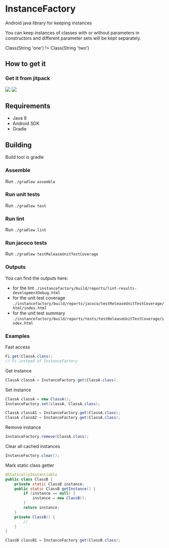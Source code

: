 # InstanceFactory

Android java library for keeping instances

You can keep instances of classes with or without parameters in constructors and different parameter sets will be kept separately.

Class(String 'one') != Class(String 'two')

## How to get it

### Get it from jitpack
[![](https://jitpack.io/v/ranapat/instancefactory.svg)](https://jitpack.io/#ranapat/instancefactory)
[![](https://jitci.com/gh/ranapat/instancefactory/svg)](https://jitci.com/gh/ranapat/instancefactory)

## Requirements
* Java 8
* Android SDK
* Gradle

## Building
Build tool is gradle

### Assemble
Run `./gradlew assemble`

### Run unit tests
Run `./gradlew test`

### Run lint
Run `./gradlew lint`

### Run jacoco tests
Run `./gradlew testReleaseUnitTestCoverage`

### Outputs
You can find the outputs here:
- for the lint
`./instancefactory/build/reports/lint-results-developmentDebug.html`
- for the unit test coverage
`./instancefactory/build/reports/jacoco/testReleaseUnitTestCoverage/html/index.html`
- for the unit test summary
`./instancefactory/build/reports/tests/testReleaseUnitTestCoverage/index.html`

### Examples

Fast access

```java
Fi.get(ClassA.class);
// Fi instead of InstanceFactory
```

Get instance

```java
ClassA classA = InstanceFactory.get(ClassA.class);
```

Set instance

```java
ClassA classA = new ClassA();
InstanceFactory.set(classA, ClassA.class);

ClassA classA1 = InstanceFactory.get(ClassA.class);
ClassA classA2 = InstanceFactory.get(ClassA.class);
```

Remove instance

```java
InstanceFactory.remove(ClassA.class);
```

Clear all cached instances

```java
InstanceFactory.clear();
```

Mark static class getter

```java
@StaticallyInstantiable
public class ClassB {
    private static ClassB instance;
    public static ClassB getInstance() {
        if (instance == null) {
            instance = new ClassB();
        }
        return instance;
    }
    private ClassB() {
        //
    }
}

ClassB classB1 = InstanceFactory.get(ClassB.class);
```
